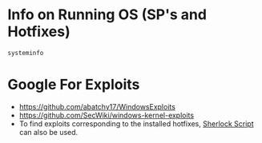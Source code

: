# Info on Running OS (SP's and Hotfixes)
```
systeminfo
```

# Google For Exploits
- https://github.com/abatchy17/WindowsExploits 
- https://github.com/SecWiki/windows-kernel-exploits 
- To find exploits corresponding to the installed hotfixes, [Sherlock Script](https://github.com/rasta-mouse/Sherlock) can also be used.
